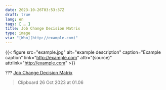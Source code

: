 ```yaml
---
date: 2023-10-26T03:53:37Z
draft: true
lang: en
tags: [ … ]
title: Job Change Decision Matrix
type: image
via: "[Who](http://example.com)"
---
```


{{< figure src="example.jpg" alt="example description" caption="Example caption" link="http://example.com" attr="(source)" attrlink="http://example.com" >}}

??? [Job Change Decision Matrix](https://www.linkedin.com/pulse/job-change-decision-matrix-maneesha-jha-thakur/)

> Clipboard 26 Oct 2023 at 01.06
